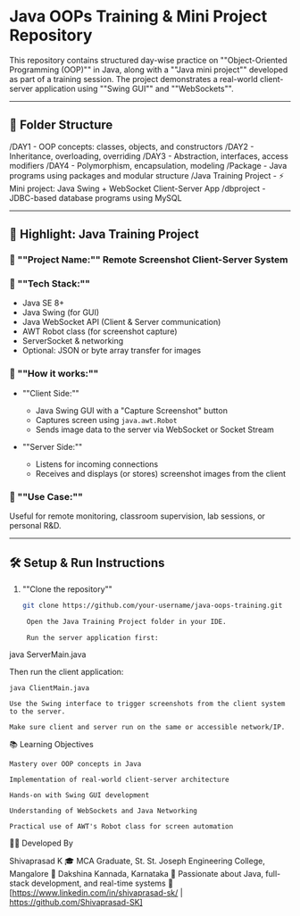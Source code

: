# Java OOPs Training & Mini Project Repository

This repository contains structured day-wise practice on ""Object-Oriented Programming (OOP)"" in Java, along with a ""Java mini project"" developed as part of a training session. The project demonstrates a real-world client-server application using ""Swing GUI"" and ""WebSockets"".

---

## 📁 Folder Structure

/DAY1 - OOP concepts: classes, objects, and constructors
/DAY2 - Inheritance, overloading, overriding
/DAY3 - Abstraction, interfaces, access modifiers
/DAY4 - Polymorphism, encapsulation, modeling
/Package - Java programs using packages and modular structure
/Java Training Project - ⚡ Mini project: Java Swing + WebSocket Client-Server App
/dbproject - JDBC-based database programs using MySQL


---

## 🚀 Highlight: Java Training Project

### 🎯 ""Project Name:"" Remote Screenshot Client-Server System

### 🧩 ""Tech Stack:""
- Java SE 8+
- Java Swing (for GUI)
- Java WebSocket API (Client & Server communication)
- AWT Robot class (for screenshot capture)
- ServerSocket & networking
- Optional: JSON or byte array transfer for images

### 🧠 ""How it works:""

- ""Client Side:""
  - Java Swing GUI with a "Capture Screenshot" button
  - Captures screen using `java.awt.Robot`
  - Sends image data to the server via WebSocket or Socket Stream

- ""Server Side:""
  - Listens for incoming connections
  - Receives and displays (or stores) screenshot images from the client

### 📸 ""Use Case:""
Useful for remote monitoring, classroom supervision, lab sessions, or personal R&D.

---

## 🛠 Setup & Run Instructions

1. ""Clone the repository""
   ```bash
   git clone https://github.com/your-username/java-oops-training.git

    Open the Java Training Project folder in your IDE.

    Run the server application first:

java ServerMain.java

Then run the client application:

    java ClientMain.java

    Use the Swing interface to trigger screenshots from the client system to the server.

    Make sure client and server run on the same or accessible network/IP.

📚 Learning Objectives

    Mastery over OOP concepts in Java

    Implementation of real-world client-server architecture

    Hands-on with Swing GUI development

    Understanding of WebSockets and Java Networking

    Practical use of AWT's Robot class for screen automation

👨‍💻 Developed By

Shivaprasad K
🎓 MCA Graduate, St. St. Joseph Engineering College, Mangalore
📍 Dakshina Kannada, Karnataka
🧠 Passionate about Java, full-stack development, and real-time systems
🔗 [https://www.linkedin.com/in/shivaprasad-sk/ | https://github.com/Shivaprasad-SK]
